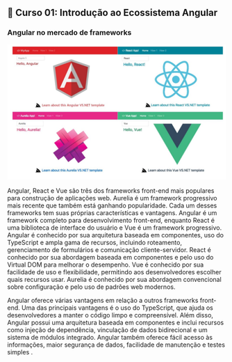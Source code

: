 ## 📝 Curso 01: Introdução ao Ecossistema Angular
### Angular no mercado de frameworks
<img src="./img/img-02.jpg">

Angular, React e Vue são três dos frameworks front-end mais populares para construção de aplicações web. Aurelia é um framework progressivo mais recente que também está ganhando popularidade. Cada um desses frameworks tem suas próprias características e vantagens. Angular é um framework completo para desenvolvimento front-end, enquanto React é uma biblioteca de interface do usuário e Vue é um framework progressivo. Angular é conhecido por sua arquitetura baseada em componentes, uso do TypeScript e ampla gama de recursos, incluindo roteamento, gerenciamento de formulários e comunicação cliente-servidor. React é conhecido por sua abordagem baseada em componentes e pelo uso do Virtual DOM para melhorar o desempenho. Vue é conhecido por sua facilidade de uso e flexibilidade, permitindo aos desenvolvedores escolher quais recursos usar. Aurelia é conhecido por sua abordagem convencional sobre configuração e pelo uso de padrões web modernos.

Angular oferece várias vantagens em relação a outros frameworks front-end. Uma das principais vantagens é o uso do TypeScript, que ajuda os desenvolvedores a manter o código limpo e compreensível. Além disso, Angular possui uma arquitetura baseada em componentes e inclui recursos como injeção de dependência, vinculação de dados bidirecional e um sistema de módulos integrado. Angular também oferece fácil acesso às informações, maior segurança de dados, facilidade de manutenção e testes simples .